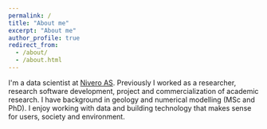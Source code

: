 ```yaml
---
permalink: /
title: "About me"
excerpt: "About me"
author_profile: true
redirect_from: 
  - /about/
  - /about.html
---
```


I'm a data scientist at [Nivero AS](nivero.no). Previously I worked as a researcher, research software development, project and commercialization of academic research. I have background in geology and numerical modelling (MSc and PhD). I enjoy working with data and building technology that makes sense for users, society and environment. 
